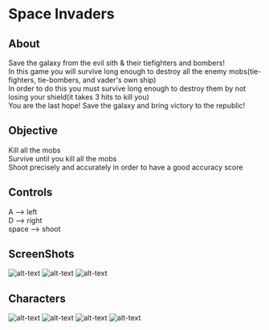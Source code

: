 # Space Invaders

## About

Save the galaxy from the evil sith & their tiefighters and bombers!  
In this game you will survive long enough to destroy all the enemy mobs(tie-fighters, tie-bombers, and vader's own ship)  
In order to do this you must survive long enough to destroy them by not losing your shield(it takes 3 hits to kill you)  
You are the last hope! Save the galaxy and bring victory to the republic!

## Objective

Kill all the mobs  
Survive until you kill all the mobs  
Shoot precisely and accurately in order to have a good accuracy score

## Controls

A --> left  
D --> right  
space --> shoot  

## ScreenShots
![alt-text](https://raw.github.com/TrumpNat1on/SpaceWar/master/images/StartScreen.PNG "Start Screen")
![alt-text](https://raw.github.com/TrumpNat1on/SpaceWar/master/images/MidScreen.PNG "Mid Screen")
![alt-text](https://raw.github.com/TrumpNat1on/SpaceWar/master/images/EndScreen.PNG "End Screen")

## Characters

![alt-text](https://raw.github.com/TrumpNat1on/SpaceWar/master/images/falcon.PNG "Millennium Falcon")
![alt-text](https://raw.github.com/TrumpNat1on/SpaceWar/master/images/Tiefighter.PNG "Tie-Fighter")
![alt-text](https://raw.github.com/TrumpNat1on/SpaceWar/master/images/tie_bomber.PNG "Tie-Bomber")
![alt-text](https://raw.github.com/TrumpNat1on/SpaceWar/master/images/v_tie_fighter.PNG "Vader's-Tie-Fighter")

